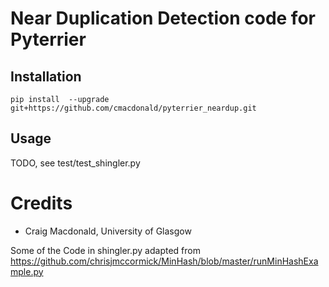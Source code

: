 # Near Duplication Detection code for Pyterrier

## Installation

```
pip install  --upgrade git+https://github.com/cmacdonald/pyterrier_neardup.git
```

## Usage

TODO, see test/test_shingler.py

# Credits

 - Craig Macdonald, University of Glasgow

Some of the Code in shingler.py adapted from https://github.com/chrisjmccormick/MinHash/blob/master/runMinHashExample.py

